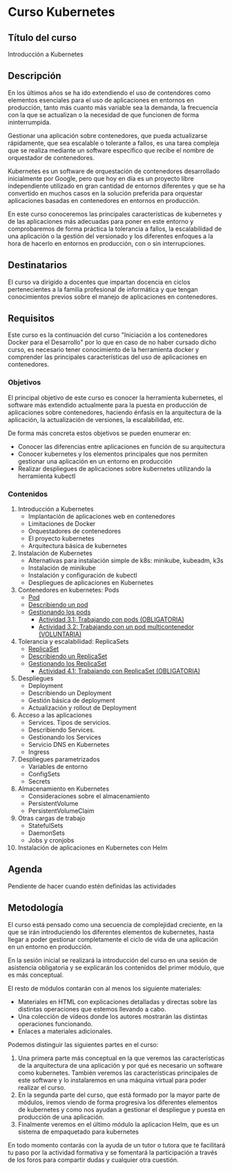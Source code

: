 # Curso Kubernetes

## Título del curso

Introducción a Kubernetes

## Descripción

En los últimos años se ha ido extendiendo el uso de contendores como
elementos esenciales para el uso de aplicaciones en entornos en
producción, tanto más cuanto más variable sea la demanda, la
frecuencia con la que se actualizan o la necesidad de que funcionen de
forma ininterrumpida.

Gestionar una aplicación sobre contenedores, que pueda actualizarse
rápidamente, que sea escalable o tolerante a fallos, es una tarea
compleja que se realiza mediante un software específico que recibe el
nombre de orquestador de contenedores.

Kubernetes es un software de orquestación de contenedores desarrollado
inicialmente por Google, pero que hoy en día es un proyecto libre
independiente utilizado en gran cantidad de entornos diferentes y que
se ha convertido en muchos casos en la solución preferida para
orquestar aplicaciones basadas en contenedores en entornos en
producción.

En este curso conoceremos las principales características de
kubernetes y de las aplicaciones más adecuadas para poner en este
entorno y comprobaremos de forma práctica la tolerancia a fallos, la
escalabilidad de una aplicación o la gestión del versionado y los
diferentes enfoques a la hora de hacerlo en entornos en producción,
con o sin interrupciones.

## Destinatarios

El curso va dirigido a docentes que impartan docencia en ciclos
pertenecientes a la familia profesional de informática y que tengan
conocimientos previos sobre el manejo de aplicaciones en
contenedores.

## Requisitos

Este curso es la continuación del curso "Iniciación a los contenedores
Docker para el Desarrollo" por lo que en caso de no haber cursado
dicho curso, es necesario tener conocimiento de la herramienta docker
y comprender las principales características del uso de aplicaciones
en contenedores.

### Objetivos

El principal objetivo de este curso es conocer la herramienta
kubernetes, el software más extendido actualmente para la puesta en
producción de aplicaciones sobre contenedores, haciendo énfasis en la
arquitectura de la aplicación, la actualización de versiones, la
escalabilidad, etc.

De forma más concreta estos objetivos se pueden enumerar en:

* Conocer las diferencias entre aplicaciones en función de su
  arquitectura
* Conocer kubernetes y los elementos principales que nos permiten
  gestionar una aplicación en un entorno en producción
* Realizar despliegues de aplicaciones sobre kubernetes utilizando la
  herramienta kubectl

### Contenidos

1. Introducción a Kubernetes
    * Implantación de aplicaciones web en contenedores
    * Limitaciones de Docker
    * Orquestadores de contenedores
    * El proyecto kubernetes
    * Arquitectura básica de kubernetes
1. Instalación de Kubernetes
    * Alternativas para instalación simple de k8s: minikube, kubeadm,
      k3s
    * Instalación de minikube
    * Instalación y configuración de kubectl
    * Despliegues de aplicaciones en Kubernetes
1. Contenedores en kubernetes: Pods
    * [Pod](modulo3/pods.md)
    * [Describiendo un pod](modulo3/describiendo_pod.md)
	* [Gestionando los pods](modulo3/gestionando_pod.md)
        * [Actividad 3.1: Trabajando con pods (OBLIGATORIA)](modulo3/actividad1.md)
        * [Actividad 3.2: Trabajando con un pod multicontenedor (VOLUNTARIA)](modulo3/actividad2.md)
1. Tolerancia y escalabilidad: ReplicaSets
	* [ReplicaSet](modulo4/replicaset.md)
	* [Describiendo un ReplicaSet](modulo4/describiendo_replicaset.md)
    * [Gestionando los ReplicaSet](modulo4/gestionando_replicaset.md)
        * [Actividad 4.1: Trabajando con ReplicaSet (OBLIGATORIA)](modulo4/actividad1.md)
1. Despliegues
    * Deployment
    * Describiendo un Deployment
    * Gestión básica de deployment
    * Actualización y rollout de Deployment
1. Acceso a las aplicaciones
    * Services. Tipos de servicios.
    * Describiendo Services.
    * Gestionando los Services
    * Servicio DNS en Kubernetes
    * Ingress
1. Despliegues parametrizados
    * Variables de entorno
	* ConfigSets
	* Secrets
1. Almacenamiento en Kubernetes
    * Consideraciones sobre el almacenamiento
    * PersistentVolume
    * PersistentVolumeClaim
1. Otras cargas de trabajo
    * StatefulSets
	* DaemonSets
	* Jobs y cronjobs
1. Instalación de aplicaciones en Kubernetes con Helm

## Agenda

Pendiente de hacer cuando estén definidas las actividades

## Metodología

El curso está pensado como una secuencia de complejidad creciente, en
la que se irán introduciendo los diferentes elementos de kubernetes,
hasta llegar a poder gestionar completamente el ciclo de vida de una
aplicación en un entorno en producción.

En la sesión inicial se realizará la introducción del curso en una
sesión de asistencia obligatoria y se explicarán los contenidos del
primer módulo, que es más conceptual.

El resto de módulos contarán con al menos los siguiente materiales:

* Materiales en HTML con explicaciones detalladas y directas sobre las
distintas operaciones que estemos llevando a cabo.
* Una colección de vídeos donde los autores mostrarán las distintas
operaciones funcionando.
* Enlaces a materiales adicionales.

Podemos distinguir las siguientes partes en el curso:

1. Una primera parte más conceptual en la que veremos las
   características de la arquitectura de una aplicación y por qué es
   necesario un software como kubernetes. También veremos las
   características principales de este software y lo instalaremos en
   una máquina virtual para poder realizar el curso.
1. En la segunda parte del curso, que está formado por la mayor parte
   de módulos, iremos viendo de forma progresiva los diferentes
   elementos de kubernetes y como nos ayudan a gestionar el despliegue
   y puesta en producción de una aplicación.
1. Finalmente veremos en el último módulo la aplicacion Helm, que es
   un sistema de empaquetado para kubernetes
   
En todo momento contarás con la ayuda de un tutor o tutora que te
facilitará tu paso por la actividad formativa y se fomentará la
participación a través de los foros para compartir dudas y cualquier
otra cuestión.
